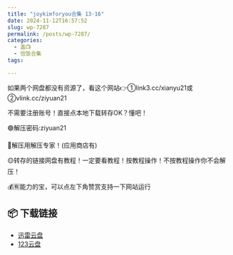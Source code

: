 ```yaml
---
title: "joykimforyou合集 13-16"
date: 2024-11-12T16:57:52
slug: wp-7287
permalink: /posts/wp-7287/
categories:
  - 盖📺
  - 恰饭合集
tags:

---
```


如果两个网盘都没有资源了，看这个网站👉①link3.cc/xianyu21或②vlink.cc/ziyuan21

不需要注册账号！直接点本地下载转存OK？懂吧！

🟢解压密码:ziyuan21

🔵解压用解压专家！(应用商店有)

🟡转存的链接网盘有教程！一定要看教程！按教程操作！不按教程操作你不会解压！

💰🈶能力的宝，可以点左下角赞赏支持一下网站运行

## 📦 下载链接
- [迅雷云盘](https://blziyuan21.com/pay-download/7287?key=5a7ff5e201&down_id=0)
- [123云盘](https://blziyuan21.com/pay-download/7287?key=5a7ff5e201&down_id=1)

